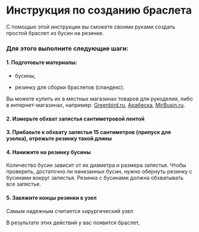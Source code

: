 # Инструкция по созданию браслета

С помощью этой инструкции вы сможете своими руками создать простой браслет из бусин на резинке.

### Для этого выполните следующие шаги:
#### 1. Подготовьте материалы:


- бусины,

- резинку для сборки браслетов (спандекс).

Вы можете купить их в местных магазинах товаров для рукоделия, либо в интернет-магазинах, например: [Greenbird.ru](https://greenbird.ru/), [Арабеска](https://arabeska96.ru/),
[MirBusin.ru](https://mirbusin.ru/furnitura-dlya-bizhuterii-v-novosibirske).

#### 2. Измерьте обхват запястья сантиметровой лентой

#### 3. Прибавьте к обхвату запястья 15 сантиметров (припуск для узелка), отрежьте резинку такой длины

#### 4. Нанижите на резинку бусины
Количество бусин зависит от их диаметра и размера запястья. Чтобы проверить, достаточно ли нанизанных бусин, нужно обернуть резинку с бусинами вокруг запястья.
Резинка с бусинами должна обхватывать все запястье.

#### 5. Завяжите концы резинки в узел
Самым надежным считается хирургический узел

В результате этих действий у вас появится браслет, 
